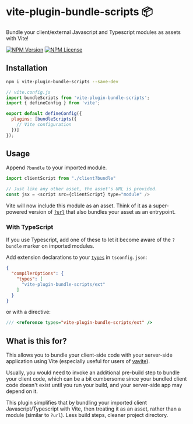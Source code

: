 # vite-plugin-bundle-scripts 📦
Bundle your client/external Javascript and Typescript modules as assets with Vite!

[![NPM Version](https://img.shields.io/npm/v/vite-plugin-bundle-scripts)](https://www.npmjs.com/package/vite-plugin-bundle-scripts)
[![NPM License](https://img.shields.io/npm/l/vite-plugin-bundle-scripts)](./LICENSE)

## Installation ##

```sh
npm i vite-plugin-bundle-scripts --save-dev
```

```js
// vite.config.js
import bundleScripts from 'vite-plugin-bundle-scripts';
import { defineConfig } from 'vite';

export default defineConfig({
  plugins: [bundleScripts({
    // Vite configuration
  })]
});
```

## Usage ##

Append `?bundle` to your imported module.

```js
import clientScript from "./client?bundle"

// Just like any other asset, the asset's URL is provided.
const jsx = <script src={clientScript} type="module" />
```

Vite will now include this module as an asset. Think of it as a super-powered version of [`?url`](https://vitejs.dev/guide/assets#explicit-url-imports) that
also bundles your asset as an entrypoint.

### With TypeScript ###

If you use Typescript, add one of these to let it become aware of
the `?bundle` marker on imported modules.

Add extension declarations to your [`types`](https://www.typescriptlang.org/tsconfig#types) in `tsconfig.json`:

```json
{
  "compilerOptions": {
    "types": [
      "vite-plugin-bundle-scripts/ext"
    ]
  }
}
```

or with a directive:

```ts
/// <reference types="vite-plugin-bundle-scripts/ext" />
```

## What is this for?
This allows you to bundle your client-side code with your server-side application using Vite (especially useful for users of [vavite](https://github.com/cyco130/vavite)).

Usually, you would need to invoke an additional pre-build step to bundle your client code, which can be a bit cumbersome since your bundled client code doesn't exist until you run your build, and your server-side app may depend on it.

This plugin simplifies that by bundling your imported client Javascript/Typescript with Vite, then treating it as an asset, rather than a module (similar to `?url`). Less build steps, cleaner project directory.
